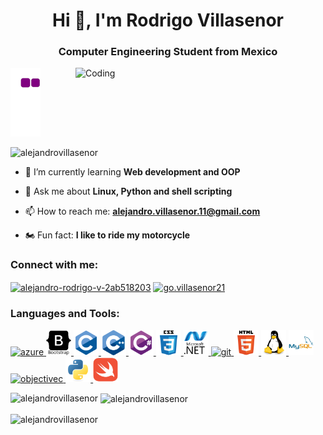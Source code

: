 <h1 align="center">Hi 👋, I'm Rodrigo Villasenor</h1>
<h3 align="center">Computer Engineering Student from Mexico</h3>

![snake gif](https://github.com/AlejandroVillasenor/AlejandroVillasenor/blob/output/github-contribution-grid-snake.gif)
<img align="right" align="right" alt="Coding" width="400" src="https://cdn.dribbble.com/users/132194/screenshots/3143314/codingdribbble.gif">

<p align="left"> <img src="https://komarev.com/ghpvc/?username=alejandrovillasenor&label=Profile%20views&color=0e75b6&style=flat" alt="alejandrovillasenor" /> </p>

- 📝 I’m currently learning **Web development and OOP**

- 💬 Ask me about **Linux, Python and shell scripting**

- 📫 How to reach me: **alejandro.villasenor.11@gmail.com**

- 🏍 Fun fact: **I like to ride my motorcycle**

<h3 align="left">Connect with me:</h3>
<p align="left">
<a href="https://linkedin.com/in/alejandro-rodrigo-v-2ab518203" target="blank"><img align="center" src="https://raw.githubusercontent.com/rahuldkjain/github-profile-readme-generator/master/src/images/icons/Social/linked-in-alt.svg" alt="alejandro-rodrigo-v-2ab518203" height="30" width="40" /></a>
<a href="https://instagram.com/go.villasenor21" target="blank"><img align="center" src="https://raw.githubusercontent.com/rahuldkjain/github-profile-readme-generator/master/src/images/icons/Social/instagram.svg" alt="go.villasenor21" height="30" width="40" /></a>
</p>

<h3 align="left">Languages and Tools:</h3>
<p align="left"> <a href="https://azure.microsoft.com/en-in/" target="_blank" rel="noreferrer"> <img src="https://www.vectorlogo.zone/logos/microsoft_azure/microsoft_azure-icon.svg" alt="azure" width="40" height="40"/> </a> <a href="https://getbootstrap.com" target="_blank" rel="noreferrer"> <img src="https://raw.githubusercontent.com/devicons/devicon/master/icons/bootstrap/bootstrap-plain-wordmark.svg" alt="bootstrap" width="40" height="40"/> </a> <a href="https://www.cprogramming.com/" target="_blank" rel="noreferrer"> <img src="https://raw.githubusercontent.com/devicons/devicon/master/icons/c/c-original.svg" alt="c" width="40" height="40"/> </a> <a href="https://www.w3schools.com/cpp/" target="_blank" rel="noreferrer"> <img src="https://raw.githubusercontent.com/devicons/devicon/master/icons/cplusplus/cplusplus-original.svg" alt="cplusplus" width="40" height="40"/> </a> <a href="https://www.w3schools.com/cs/" target="_blank" rel="noreferrer"> <img src="https://raw.githubusercontent.com/devicons/devicon/master/icons/csharp/csharp-original.svg" alt="csharp" width="40" height="40"/> </a> <a href="https://www.w3schools.com/css/" target="_blank" rel="noreferrer"> <img src="https://raw.githubusercontent.com/devicons/devicon/master/icons/css3/css3-original-wordmark.svg" alt="css3" width="40" height="40"/> </a> <a href="https://dotnet.microsoft.com/" target="_blank" rel="noreferrer"> <img src="https://raw.githubusercontent.com/devicons/devicon/master/icons/dot-net/dot-net-original-wordmark.svg" alt="dotnet" width="40" height="40"/> </a> <a href="https://git-scm.com/" target="_blank" rel="noreferrer"> <img src="https://www.vectorlogo.zone/logos/git-scm/git-scm-icon.svg" alt="git" width="40" height="40"/> </a> <a href="https://www.w3.org/html/" target="_blank" rel="noreferrer"> <img src="https://raw.githubusercontent.com/devicons/devicon/master/icons/html5/html5-original-wordmark.svg" alt="html5" width="40" height="40"/> </a> <a href="https://www.linux.org/" target="_blank" rel="noreferrer"> <img src="https://raw.githubusercontent.com/devicons/devicon/master/icons/linux/linux-original.svg" alt="linux" width="40" height="40"/> </a> <a href="https://www.mysql.com/" target="_blank" rel="noreferrer"> <img src="https://raw.githubusercontent.com/devicons/devicon/master/icons/mysql/mysql-original-wordmark.svg" alt="mysql" width="40" height="40"/> </a> <a href="https://developer.apple.com/library/archive/documentation/Cocoa/Conceptual/ProgrammingWithObjectiveC/Introduction/Introduction.html" target="_blank" rel="noreferrer"> <img src="https://www.vectorlogo.zone/logos/apple_objectivec/apple_objectivec-icon.svg" alt="objectivec" width="40" height="40"/> </a> <a href="https://www.python.org" target="_blank" rel="noreferrer"> <img src="https://raw.githubusercontent.com/devicons/devicon/master/icons/python/python-original.svg" alt="python" width="40" height="40"/> </a> <a href="https://developer.apple.com/swift/" target="_blank" rel="noreferrer"> <img src="https://raw.githubusercontent.com/devicons/devicon/master/icons/swift/swift-original.svg" alt="swift" width="40" height="40"/> </a> </p>

<p><img align="left" src="https://github-readme-stats.vercel.app/api/top-langs?username=alejandrovillasenor&show_icons=true&locale=en&layout=compact" alt="alejandrovillasenor" /></p>

<p>&nbsp;<img align="center" src="https://github-readme-stats.vercel.app/api?username=alejandrovillasenor&show_icons=true&locale=en" alt="alejandrovillasenor" /></p>

<p><img align="center" src="https://github-readme-streak-stats.herokuapp.com/?user=alejandrovillasenor&" alt="alejandrovillasenor" /></p>
